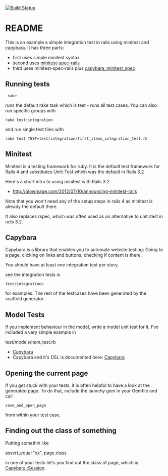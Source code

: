 
[![Build Status](https://travis-ci.org/info3/rails_testing_example.png?branch=master)](https://travis-ci.org/info3/rails_testing_example)

README
=====

This is an example a simple integration test in rails using minitest and capybara.
It has three parts:

* first uses simple minitest syntax
* second uses [minitest-spec-rails](http://rubydoc.info/gems/minitest-spec-rails/4.7.3/frames)
* third uses minitest-spec-rails plus [capybara_minitest_spec](http://rubydoc.info/gems/capybara_minitest_spec/1.0.0/frames)


Running tests
------

     rake

runs the default rake task which is test - runs all test cases. You can also run
specific groups with

    rake test:integration

and run single test files with

    rake test TEST=test/integration/first_items_integration_test.rb


Minitest
----

Minitest is a testing framework for ruby. It is the default test framework for Rails 4 and substitutes Unit::Test which was the default in Rails 3.2

Here's a short intro to using minitest with Rails 3.2
* http://blowmage.com/2012/07/10/announcing-minitest-rails

Note that you won't need any of the setup steps in rails 4 as minitest is already
the default there.

It also replaces rspec, which was often used as an alternative to unit::test in
rails 3.2.


Capybara
-------
Capybara is a library that enables you to automate website testing:
Going to a page, clicking on links and buttons, checking if content is there.

You should have at least one integration test per story.

see the integration tests in

    test/integration/

for examples. The rest of the testcases have been generated by the scaffold generator.

Model Tests
--------
If you implement behaviour in the model, write a model unit test for it, I've included
a very simple example in

   test/models/item_test.rb

* [Capybara](http://jnicklas.github.io/capybara/)
* Capybara and it's DSL is documented here: [Capybara](https://github.com/jnicklas/capybara)


Opening the current page
-------

If you get stuck with your tests, it is often helpful to have a look at the generated
page. To do that, include the launchy gem in your Gemfile and call

    save_and_open_page

from within your test case.


Finding out the class of something
-------
Putting somethin like

   assert_equal "xx", page.class

in one of your tests let's you find out the class of page, which is [Capybara::Session](http://rubydoc.info/github/jnicklas/capybara/master/Capybara/Session).


